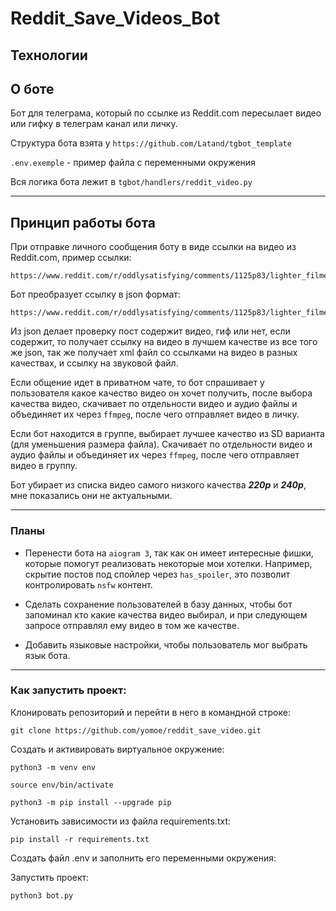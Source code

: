 # Reddit_Save_Videos_Bot

## Технологии


## О боте
Бот для телеграма, который по ссылке из Reddit.com пересылает видео или гифку
в телеграм канал или личку.

Структура бота взята у `https://github.com/Latand/tgbot_template`

`.env.exemple` - пример файла с переменными окружения

Вся логика бота лежит в `tgbot/handlers/reddit_video.py`

---

## Принцип работы бота

При отправке личного сообщения боту в виде ссылки на видео из Reddit.com,
пример ссылки:

```
https://www.reddit.com/r/oddlysatisfying/comments/1125p83/lighter_filmed_1000_times_slower_than_real_life/
```

Бот преобразует ссылку в json формат:

```
https://www.reddit.com/r/oddlysatisfying/comments/1125p83/lighter_filmed_1000_times_slower_than_real_life.json
```

Из json делает проверку пост содержит видео, гиф или нет, если содержит, то
получает ссылку на видео в лучшем качестве из все того же json, так же получает
xml файл со ссылками на видео в разных качествах, и ссылку на звуковой файл.

Если общение идет в приватном чате, то бот спрашивает у пользователя какое
качество видео он хочет получить, после выбора качества видео, скачивает по 
отдельности видео и аудио файлы и объединяет их через `ffmpeg`, после чего
отправляет видео в личку.

Если бот находится в группе, выбирает лучшее качество из SD варианта (для 
уменьшения размера файла). Скачивает по отдельности видео и аудио файлы и 
объединяет их через `ffmpeg`, после чего отправляет видео в группу.

Бот убирает из списка видео самого низкого качества ***220р*** и ***240р***,
мне показались они не актуальными.

---

### Планы

* Перенести бота на `aiogram 3`, так как он имеет интересные фишки, которые 
помогут реализовать некоторые мои хотелки. Например, скрытие постов под спойлер
через `has_spoiler`, это позволит контролировать `nsfw` контент.

* Сделать сохранение пользователей в базу данных, чтобы бот запоминал кто какие
качества видео выбирал, и при следующем запросе отправлял ему видео в том же
качестве.

* Добавить языковые настройки, чтобы пользователь мог выбрать язык бота.

---

### Как запустить проект:

Клонировать репозиторий и перейти в него в командной строке:

```
git clone https://github.com/yomoe/reddit_save_video.git
```

Создать и активировать виртуальное окружение:

```
python3 -m venv env
```

```
source env/bin/activate
```

```
python3 -m pip install --upgrade pip
```

Установить зависимости из файла requirements.txt:

```
pip install -r requirements.txt
```

Создать файл .env и заполнить его переменными окружения:

Запустить проект:

```
python3 bot.py
```
